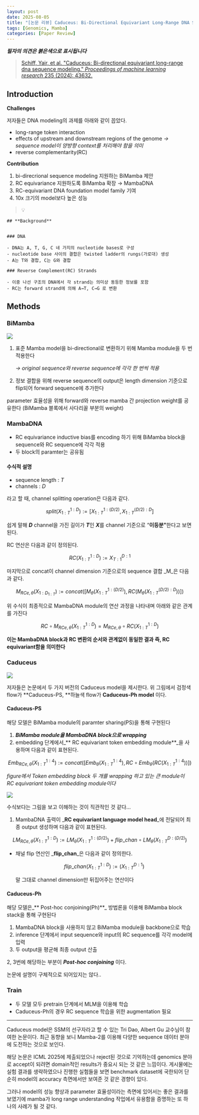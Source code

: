 ```yaml
---
layout: post
date: 2025-08-05
title: "[논문 리뷰] Caduceus: Bi-Directional Equivariant Long-Range DNA Sequence Modeling"
tags: [Genomics, Mamba]
categories: [Paper Review]
---
```


<span class="notion-red">_**필자의 의견은 붉은색으로 표시됩니다**_</span>


> [Schiff, Yair, et al. "Caduceus: Bi-directional equivariant long-range dna sequence modeling." ](https://pmc.ncbi.nlm.nih.gov/articles/PMC12189541/)[_Proceedings of machine learning research_](https://pmc.ncbi.nlm.nih.gov/articles/PMC12189541/)[ 235 (2024): 43632.](https://pmc.ncbi.nlm.nih.gov/articles/PMC12189541/)



## Introduction


**Challenges**


저자들은 DNA modeling의 과제를 아래와 같이 꼽았다.

- long-range token interaction
- effects of upstream and downstream regions of the genome 
_→ sequence model이 양방향 context를 처리해야 함을 의미_
- reverse complementarity(RC)

**Contribution**

1. bi-direcrional sequence modeling 지원하는 BiMamba 제안
1. RC equivariance 지원하도록 BiMamba 확장 → MambaDNA
1. RC-equivariant DNA foundation model family 기여
1. 10x 크기의 model보다 높은 성능

> 💡 


	## **Background**


	### DNA

	- DNA는 A, T, G, C 네 가지의 nucleotide bases로 구성
	- nucleotide base 사이의 결합은 twisted ladder의 rungs(가로대) 생성
	- A는 T와 결합, C는 G와 결합

	### Reverse Complement(RC) Strands

	- 이중 나선 구조의 DNA에서 각 strand는 의미상 동등한 정보를 포함
	- RC는 forward strand에 의해 A→T, C→G 로 변환


## Methods



### BiMamba


![](https://prod-files-secure.s3.us-west-2.amazonaws.com/542b861c-36a8-4051-84e5-8804b6728dba/2c247d59-7815-4980-99f0-8f0d21f445a7/image.png?X-Amz-Algorithm=AWS4-HMAC-SHA256&X-Amz-Content-Sha256=UNSIGNED-PAYLOAD&X-Amz-Credential=ASIAZI2LB466W2ZNOGKD%2F20251011%2Fus-west-2%2Fs3%2Faws4_request&X-Amz-Date=20251011T080108Z&X-Amz-Expires=3600&X-Amz-Security-Token=IQoJb3JpZ2luX2VjEGYaCXVzLXdlc3QtMiJHMEUCIBWfWmVLeEiA0On%2BAvBH1D%2Fjsga3Rx5PymspJZT8lLL0AiEA76oLfE0%2By%2Bh9TShsoOHjXfS8GmILVtyIf3oh5sY%2BOS4qiAQI%2F%2F%2F%2F%2F%2F%2F%2F%2F%2F%2F%2FARAAGgw2Mzc0MjMxODM4MDUiDLbkUj1DhatxA%2FfjMCrcA1CJc2oOBOvqoNkgYS6QmG2SrUJSgY5Y1h8LZ7tKsCyf2PwDNBEOIaosyGGc42uHlRoHaaa4LQ7yx97umhrasUglgH5jxb2iViFfYz4UqNQTBLq91YpMNxG3CtPB%2FhPXgweqJ10ld5jFnCJ15Oe5IyZcvn7p1GofTRVvDIooCbAl16YZ6%2FXwwekpXVBY4kOTh86vT0SZu0iY%2BpLWvbywqHkI8IUQT3XcWIFqX1acNlBVw%2B8%2BItAKTlTIgSSGzNgu0b8Ukf7ohR6VBy3gtMTZKCC5Av9mncD9KRdEvMfFOlfqshVl%2BAspam0cD%2B5EYXUjXqkm26jMsPyf%2BtZDG%2BH4IEMm8iwgcNopeXgmV8JTk0XyV8o0SiR38M0NV%2B8r6cq8oyZhp115%2Bdx%2Bu7f%2BPYuLMtqxbzU2eI7ByOZuBU8ye2Bm8l1wVcC4uh0iNoXqOFwGkB7dFTuyuQ%2B%2BqPtZYJ1%2B2XbpNQQSEVKFCFSNwWXECrwXlbsT0tE99QsaFkfdSBgci%2BoddKfvBB%2F7bLP1xIZN8%2F6LVbgW%2BW3De%2BbTdISrjQqMUflpYgCornaVgfCqZAL0lcvxnW03GZnz5vZj7nbcS2E7rXyEtmwmZFL6ZKE0xj%2BnqBcxG1fHNZ98ve9RMLTip8cGOqUBGo5OsAGdlE%2FoAEn8Q74nfM%2BtnptU9%2BcGohip%2BxZnwrNMqt0ztenAjRAEOoH9ZO3MnBX2wXHiolJ36Hq3qqx4H82NeR1UIL1Rq88RiMbSnigaXZTsmmgDt8FX8mI8HFQBsciuQ4xzxsnesf2QO%2B2eZtaMH5%2F3pcfXPCG1eE1Tlrp0AOxkZCq9vcHan6GS7xemLR5Hx%2BRO22Jm0yp4MkvLe4FVb2A7&X-Amz-Signature=4444b89c51b89ad53636043fca0a39f73cb1310ef46ee03b25c630cef2ef6174&X-Amz-SignedHeaders=host&x-amz-checksum-mode=ENABLED&x-id=GetObject)

1. 표준 Mamba model을 bi-directional로 변환하기 위해 Mamba module을 두 번 적용한다

	_→ original sequence와 reverse sequence에 각각 한 번씩 적용_

1. 정보 결합을 위해 reverse sequence의 output은 length dimension 기준으로 flip되어 forward sequence에 추가한다

parameter 효율성을 위해 forward와 reverse mamba 간 projection weight를 공유한다 (BiMamba 블록에서 사다리꼴 부분의 weight)



### MambaDNA

- RC equivariance inductive bias를 encoding 하기 위해 BiMamba block을 sequence와 RC sequence에 각각 적용
- 두 block의 paramter는 공유됨


#### 수식적 설명

- sequence length : _T_
- channels : _D_

라고 할 때,  channel splitting operation은 다음과 같다.


$$
split(X^{1:D}_{1:T}):=[X^{1:(D/2)}_{1:T},X^{(D/2):D}_{1:T}]
$$


<span class="notion-red">쉽게 말해 </span><span class="notion-red">_**D**_</span><span class="notion-red"> channel을 가진 길이가 </span><span class="notion-red">_**T**_</span><span class="notion-red">인 </span><span class="notion-red">_**X**_</span><span class="notion-red">를 channel 기준으로 “</span><span class="notion-red">**이등분”**</span><span class="notion-red">한다고 보면 된다.</span>


RC 연산은 다음과 같이 정의된다.


$$
RC(X^{1:D}_{1:T}):=X^{D:1}_{T:1}
$$


마지막으로 concat이 channel dimension 기준으로의 sequence 결합 _M_은 다음과 같다.


$$
M_{RCe,\theta}(X_{1:D_{1:T}}):=concat([M_{\theta}(X^{1:(D/2)}_{1:T}),RC(M_{\theta}(X^{(D/2):D}_{1:T}))])
$$


위 수식이 최종적으로 MambaDNA module의 연산 과정을 나타내며 아래와 같은 관계를 가진다


$$
RC\circ M_{RCe,\theta}(X^{1:D}_{1:T}) = M_{RCe,\theta} \circ RC(X^{1:D}_{1:T})
$$


**이는 MambaDNA block과 RC 변환의 순서와 관계없이 동일한 결과 즉, RC equivariant함을 의미한다**



### Caduceus


![](https://prod-files-secure.s3.us-west-2.amazonaws.com/542b861c-36a8-4051-84e5-8804b6728dba/f94a60d7-8145-473b-aef9-7c68d3ec604a/image.png?X-Amz-Algorithm=AWS4-HMAC-SHA256&X-Amz-Content-Sha256=UNSIGNED-PAYLOAD&X-Amz-Credential=ASIAZI2LB466W2ZNOGKD%2F20251011%2Fus-west-2%2Fs3%2Faws4_request&X-Amz-Date=20251011T080108Z&X-Amz-Expires=3600&X-Amz-Security-Token=IQoJb3JpZ2luX2VjEGYaCXVzLXdlc3QtMiJHMEUCIBWfWmVLeEiA0On%2BAvBH1D%2Fjsga3Rx5PymspJZT8lLL0AiEA76oLfE0%2By%2Bh9TShsoOHjXfS8GmILVtyIf3oh5sY%2BOS4qiAQI%2F%2F%2F%2F%2F%2F%2F%2F%2F%2F%2F%2FARAAGgw2Mzc0MjMxODM4MDUiDLbkUj1DhatxA%2FfjMCrcA1CJc2oOBOvqoNkgYS6QmG2SrUJSgY5Y1h8LZ7tKsCyf2PwDNBEOIaosyGGc42uHlRoHaaa4LQ7yx97umhrasUglgH5jxb2iViFfYz4UqNQTBLq91YpMNxG3CtPB%2FhPXgweqJ10ld5jFnCJ15Oe5IyZcvn7p1GofTRVvDIooCbAl16YZ6%2FXwwekpXVBY4kOTh86vT0SZu0iY%2BpLWvbywqHkI8IUQT3XcWIFqX1acNlBVw%2B8%2BItAKTlTIgSSGzNgu0b8Ukf7ohR6VBy3gtMTZKCC5Av9mncD9KRdEvMfFOlfqshVl%2BAspam0cD%2B5EYXUjXqkm26jMsPyf%2BtZDG%2BH4IEMm8iwgcNopeXgmV8JTk0XyV8o0SiR38M0NV%2B8r6cq8oyZhp115%2Bdx%2Bu7f%2BPYuLMtqxbzU2eI7ByOZuBU8ye2Bm8l1wVcC4uh0iNoXqOFwGkB7dFTuyuQ%2B%2BqPtZYJ1%2B2XbpNQQSEVKFCFSNwWXECrwXlbsT0tE99QsaFkfdSBgci%2BoddKfvBB%2F7bLP1xIZN8%2F6LVbgW%2BW3De%2BbTdISrjQqMUflpYgCornaVgfCqZAL0lcvxnW03GZnz5vZj7nbcS2E7rXyEtmwmZFL6ZKE0xj%2BnqBcxG1fHNZ98ve9RMLTip8cGOqUBGo5OsAGdlE%2FoAEn8Q74nfM%2BtnptU9%2BcGohip%2BxZnwrNMqt0ztenAjRAEOoH9ZO3MnBX2wXHiolJ36Hq3qqx4H82NeR1UIL1Rq88RiMbSnigaXZTsmmgDt8FX8mI8HFQBsciuQ4xzxsnesf2QO%2B2eZtaMH5%2F3pcfXPCG1eE1Tlrp0AOxkZCq9vcHan6GS7xemLR5Hx%2BRO22Jm0yp4MkvLe4FVb2A7&X-Amz-Signature=09cbedc877d536b42ff1aa686a1284164554cd5e15f5577a53a5d5096df9a045&X-Amz-SignedHeaders=host&x-amz-checksum-mode=ENABLED&x-id=GetObject)


저자들은 논문에서 두 가지 버전의 Caduceus model을 제시한다. 위 그림에서 검정색 flow가 **Caduceus-PS, **하늘색 flow가 **Caduceus-Ph model** 이다.



#### Caduceus-PS


해당 모델은 BiMamba module의 paramter sharing(PS)을 통해 구현된다

1. _**BiMamba module을 MambaDNA block으로 wrapping**_
1. embedding 단계에서_** RC equivariant token embedding module**_을 사용하며 다음과 같이 표현된다.

$$
Emb_{RCe,\theta}(X^{1:4}_{1:T}):=concat([Emb_{\theta}(X^{1:4}_{1:T}),RC \circ Emb_{\theta}(RC(X^{1:4}_{1:T}))])
$$


_figure에서 Token embedding block 두 개를 wrapping 하고 있는 큰 module이 RC equivariant token embedding module이다_


![](https://prod-files-secure.s3.us-west-2.amazonaws.com/542b861c-36a8-4051-84e5-8804b6728dba/b175e4da-71eb-4e91-8c23-a06dabe673c9/image.png?X-Amz-Algorithm=AWS4-HMAC-SHA256&X-Amz-Content-Sha256=UNSIGNED-PAYLOAD&X-Amz-Credential=ASIAZI2LB466W2ZNOGKD%2F20251011%2Fus-west-2%2Fs3%2Faws4_request&X-Amz-Date=20251011T080108Z&X-Amz-Expires=3600&X-Amz-Security-Token=IQoJb3JpZ2luX2VjEGYaCXVzLXdlc3QtMiJHMEUCIBWfWmVLeEiA0On%2BAvBH1D%2Fjsga3Rx5PymspJZT8lLL0AiEA76oLfE0%2By%2Bh9TShsoOHjXfS8GmILVtyIf3oh5sY%2BOS4qiAQI%2F%2F%2F%2F%2F%2F%2F%2F%2F%2F%2F%2FARAAGgw2Mzc0MjMxODM4MDUiDLbkUj1DhatxA%2FfjMCrcA1CJc2oOBOvqoNkgYS6QmG2SrUJSgY5Y1h8LZ7tKsCyf2PwDNBEOIaosyGGc42uHlRoHaaa4LQ7yx97umhrasUglgH5jxb2iViFfYz4UqNQTBLq91YpMNxG3CtPB%2FhPXgweqJ10ld5jFnCJ15Oe5IyZcvn7p1GofTRVvDIooCbAl16YZ6%2FXwwekpXVBY4kOTh86vT0SZu0iY%2BpLWvbywqHkI8IUQT3XcWIFqX1acNlBVw%2B8%2BItAKTlTIgSSGzNgu0b8Ukf7ohR6VBy3gtMTZKCC5Av9mncD9KRdEvMfFOlfqshVl%2BAspam0cD%2B5EYXUjXqkm26jMsPyf%2BtZDG%2BH4IEMm8iwgcNopeXgmV8JTk0XyV8o0SiR38M0NV%2B8r6cq8oyZhp115%2Bdx%2Bu7f%2BPYuLMtqxbzU2eI7ByOZuBU8ye2Bm8l1wVcC4uh0iNoXqOFwGkB7dFTuyuQ%2B%2BqPtZYJ1%2B2XbpNQQSEVKFCFSNwWXECrwXlbsT0tE99QsaFkfdSBgci%2BoddKfvBB%2F7bLP1xIZN8%2F6LVbgW%2BW3De%2BbTdISrjQqMUflpYgCornaVgfCqZAL0lcvxnW03GZnz5vZj7nbcS2E7rXyEtmwmZFL6ZKE0xj%2BnqBcxG1fHNZ98ve9RMLTip8cGOqUBGo5OsAGdlE%2FoAEn8Q74nfM%2BtnptU9%2BcGohip%2BxZnwrNMqt0ztenAjRAEOoH9ZO3MnBX2wXHiolJ36Hq3qqx4H82NeR1UIL1Rq88RiMbSnigaXZTsmmgDt8FX8mI8HFQBsciuQ4xzxsnesf2QO%2B2eZtaMH5%2F3pcfXPCG1eE1Tlrp0AOxkZCq9vcHan6GS7xemLR5Hx%2BRO22Jm0yp4MkvLe4FVb2A7&X-Amz-Signature=c3e62ec47b7448dce3fecd3af70c46550da6803e62b3ee548042757e601f7ede&X-Amz-SignedHeaders=host&x-amz-checksum-mode=ENABLED&x-id=GetObject)


<span class="notion-red">수식보다는 그림을 보고 이해하는 것이 직관적인 것 같다…</span>

1. MambaDNA 출력이 _**RC equivariant language model head**_에 전달되어 최종 output 생성하며 다음과 같이 표현된다.

$$
LM_{RCe,\theta}(X^{1:D}_{1:T}):= LM_{\theta}(X^{1:(D/2)}_{1:T})+flip\_chan\circ LM_{\theta}(X^{D:(D/2)}_{1:T})
$$

- 채널 flip 연산인 _**flip\_chan**_은 다음과 같이 정의한다.

	$$
	flip\_chan(X^{1:D}_{1:T}):=(X^{D:1}_{1:T})
	$$


	말 그대로 channel dimension만 뒤집어주는 연산이다



#### Caduceus-Ph


해당 모델은_** Post-hoc conjoining(Ph)**_ 방법론을 이용해 BiMamba block stack을 통해 구현된다

1. MambaDNA block을 사용하지 않고 BiMamba module을 backbone으로 학습
1. inference 단계에서 input sequence와 input의 RC sequence를 각각 model에 입력
1. 두 output을 평균해 최종 output 산출

2, 3번에 해당하는 부분이 _**Post-hoc conjoining**_ 이다.


<span class="notion-red">논문에 설명이 구체적으로 되어있지는 않다..</span>



### Train

- 두 모델 모두 pretrain 단계에서 MLM을 이용해 학습
- Caduceus-Ph의 경우 RC sequence 학습을 위한 augmentation 필요

---


<span class="notion-red">Caduceus model은 SSM의 선구자라고 할 수 있는 Tri Dao, Albert Gu 교수님이 참여한 논문이다. 최근 동향을 보니 Mamba-2를 이용해 다양한 sequence 데이터 분야에 도전하는 것으로 보인다.</span>


<span class="notion-red">해당 논문은 ICML 2025에 제출되었으나 reject된 것으로 기억하는데 genomics 분야로 accept이 되려면 domain적인 results가 중요시 되는 것 같은 느낌이다. 게시물에는 실험 결과를 생략하였으나 진행한 실험들을 보면 benchmark dataset에 국한되어 단순히 model의 accuracy 측면에서만 보여준 것 같은 경향이 있다.</span>


<span class="notion-red">그러나 model의 성능 향상과 parameter 효율성이라는 측면에 있어서는 좋은 결과를 보였기에 mamba가 long range understanding 작업에서 유용함을 증명하는 또 하나의 사례가 될 것 같다.</span>

